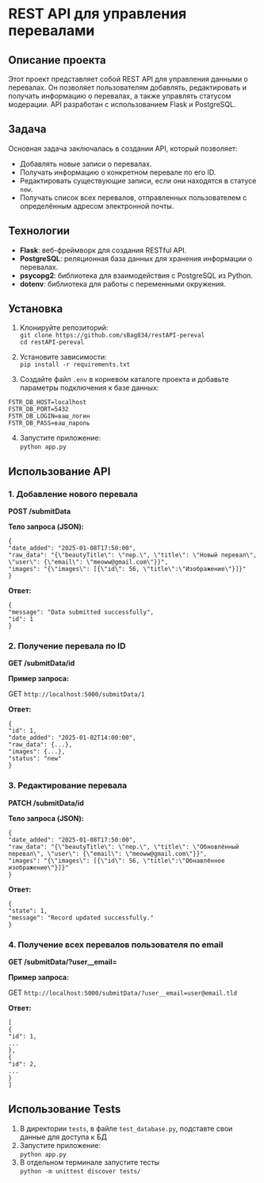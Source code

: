 # REST API для управления перевалами

## Описание проекта

Этот проект представляет собой REST API для управления данными о перевалах. Он позволяет пользователям добавлять, редактировать и получать информацию о перевалах, а также управлять статусом модерации. API разработан с использованием Flask и PostgreSQL.

## Задача

Основная задача заключалась в создании API, который позволяет:

- Добавлять новые записи о перевалах.
- Получать информацию о конкретном перевале по его ID.
- Редактировать существующие записи, если они находятся в статусе `new`.
- Получать список всех перевалов, отправленных пользователем с определённым адресом электронной почты.

## Технологии

- **Flask**: веб-фреймворк для создания RESTful API.
- **PostgreSQL**: реляционная база данных для хранения информации о перевалах.
- **psycopg2**: библиотека для взаимодействия с PostgreSQL из Python.
- **dotenv**: библиотека для работы с переменными окружения.

## Установка

1. Клонируйте репозиторий:\
`git clone https://github.com/sBag834/restAPI-pereval` \
`cd restAPI-pereval`


2. Установите зависимости:\
`pip install -r requirements.txt`


3. Создайте файл `.env` в корневом каталоге проекта и добавьте параметры подключения к базе данных: 


`FSTR_DB_HOST=localhost`\
`FSTR_DB_PORT=5432`\
`FSTR_DB_LOGIN=ваш_логин`\
`FSTR_DB_PASS=ваш_пароль`


4. Запустите приложение:\
`python app.py`

## Использование API

### 1. Добавление нового перевала

**POST /submitData**

**Тело запроса (JSON):**

    {
    "date_added": "2025-01-08T17:50:00",
    "raw_data": "{\"beautyTitle\": \"пер.\", \"title\": \"Новый перевал\", \"user\": {\"email\": \"meoww@gmail.com\"}}",
    "images": "{\"images\": [{\"id\": 56, \"title\":\"Изображение\"}]}"
    }

**Ответ:**

    {
    "message": "Data submitted successfully",
    "id": 1
    }

### 2. Получение перевала по ID

**GET /submitData/id**

**Пример запроса:**

GET `http://localhost:5000/submitData/1`

**Ответ:**

    {
    "id": 1,
    "date_added": "2025-01-02T14:00:00",
    "raw_data": {...},
    "images": {...},
    "status": "new"
    }

### 3. Редактирование перевала

**PATCH /submitData/id**

**Тело запроса (JSON):**

    {
    "date_added": "2025-01-08T17:50:00",
    "raw_data": "{\"beautyTitle\": \"пер.\", \"title\": \"Обновлённый перевал\", \"user\": {\"email\": \"meoww@gmail.com\"}}",
    "images": "{\"images\": [{\"id\": 56, \"title\":\"Обнавлённое изображение\"}]}"
    }

**Ответ:**

    {
    "state": 1,
    "message": "Record updated successfully."
    }

### 4. Получение всех перевалов пользователя по email

**GET /submitData/?user__email=<email>**

**Пример запроса:**

GET `http://localhost:5000/submitData/?user__email=user@email.tld`

**Ответ:**

    [
    {
    "id": 1,
    ...
    },
    {
    "id": 2,
    ...
    }
    ]

## Использование Tests

1. В директории `tests`, в файле `test_database.py`, подставте свои данные для доступа к БД
2. Запустите приложение:\
`python app.py`
3. В отдельном терминале запустите тесты\
`python -m unittest discover tests/`
